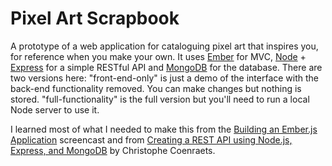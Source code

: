 Pixel Art Scrapbook
===================

A prototype of a web application for cataloguing pixel art that inspires you, for reference when you make your own. It uses [Ember](http://emberjs.com) for MVC, [Node](http://nodejs.org) + [Express](http://expressjs.com) for a simple RESTful API and [MongoDB](http://www.mongodb.org) for the database. There are two versions here: "front-end-only" is just a demo of the interface with the back-end functionality removed. You can make changes but nothing is stored. "full-functionality" is the full version but you'll need to run a local Node server to use it.

I learned most of what I needed to make this from the [Building an Ember.js Application](http://youtu.be/1QHrlFlaXdI) screencast and from [Creating a REST API using Node.js, Express, and MongoDB](http://coenraets.org/blog/2012/10/creating-a-rest-api-using-node-js-express-and-mongodb/) by Christophe Coenraets.